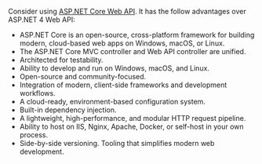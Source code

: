 Consider using [ASP.NET Core Web API](/aspnet/core/web-api). It has the follow advantages over ASP.NET 4 Web API:

- ASP.NET Core is an open-source, cross-platform framework for building modern, cloud-based web apps on Windows, macOS, or Linux.
- The ASP.NET Core MVC controller and Web API controller are unified.
- Architected for testability.
- Ability to develop and run on Windows, macOS, and Linux.
- Open-source and community-focused.
- Integration of modern, client-side frameworks and development workflows.
- A cloud-ready, environment-based configuration system.
- Built-in dependency injection.
- A lightweight, high-performance, and modular HTTP request pipeline.
- Ability to host on IIS, Nginx, Apache, Docker, or self-host in your own process.
- Side-by-side versioning.
Tooling that simplifies modern web development.
